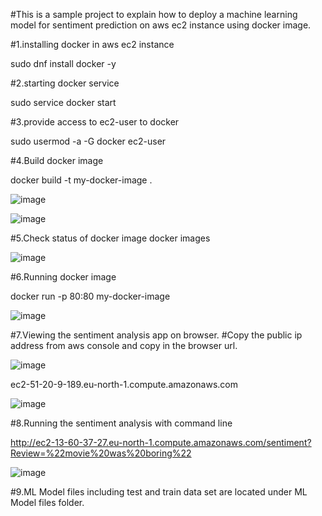 #This is a sample project to explain how to deploy a machine learning model for sentiment prediction on aws ec2 instance using docker image.

#1.installing docker in aws ec2 instance

sudo dnf install docker -y

#2.starting docker service

sudo service docker start

#3.provide access to ec2-user to docker
 
 sudo usermod -a -G docker ec2-user

#4.Build docker image
 
 docker build -t my-docker-image .
 
![image](https://github.com/user-attachments/assets/ecebe104-3d5f-492c-a166-76ab2569682d)

 ![image](https://github.com/user-attachments/assets/1ef94fff-9edb-4fa3-8ad9-d233a20a5c20)


#5.Check status of docker image
docker images

![image](https://github.com/user-attachments/assets/f7b26518-58f1-48b6-a8a7-036d40e8f815)

#6.Running docker image

docker run -p 80:80 my-docker-image

![image](https://github.com/user-attachments/assets/5eeb412c-d973-4aaf-ad60-b2160360dfe7)


#7.Viewing the sentiment analysis app on browser.
#Copy the public ip address from aws console and copy in the browser url.

![image](https://github.com/user-attachments/assets/2194d617-e5b8-457c-8eb1-4098a3593955)

ec2-51-20-9-189.eu-north-1.compute.amazonaws.com 

![image](https://github.com/user-attachments/assets/4cd68fec-ead3-4f68-8fbf-21422fec3073)


#8.Running the sentiment analysis with command line

http://ec2-13-60-37-27.eu-north-1.compute.amazonaws.com/sentiment?Review=%22movie%20was%20boring%22


![image](https://github.com/user-attachments/assets/d33aa57d-ec27-49c1-a13c-22dc1a8cdd2d)

#9.ML Model files including test and train data set are located under ML Model files folder.
